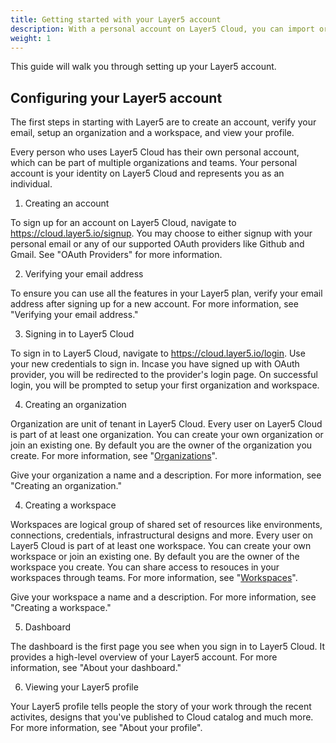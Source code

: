 ```yaml
---
title: Getting started with your Layer5 account
description: With a personal account on Layer5 Cloud, you can import or create infrastructural designs, collaborate with others through workspaces and teams, manage your organizations and more.
weight: 1
---
```


This guide will walk you through setting up your Layer5 account.

## Configuring your Layer5 account

The first steps in starting with Layer5 are to create an account, verify your email, setup an organization and a workspace, and view your profile.

 Every person who uses Layer5 Cloud has their own personal account, which can be part of multiple organizations and teams. Your personal account is your identity on Layer5 Cloud and represents you as an individual.

1. Creating an account

To sign up for an account on Layer5 Cloud, navigate to <https://cloud.layer5.io/signup>.
You may choose to either signup with your personal email or any of our supported OAuth providers like Github and Gmail. See "OAuth Providers" for more information.

2. Verifying your email address

To ensure you can use all the features in your Layer5 plan, verify your email address after signing up for a new account. For more information, see "Verifying your email address."

<!-- considering we would want to use 2FA in future
4. Configuring two-factor authentication

Two-factor authentication, or 2FA, is an extra layer of security used when logging into websites or apps. We strongly urge you to configure 2FA for the safety of your account. For more information, see "About two-factor authentication."

Optionally, after you have configured 2FA, add a passkey to your account to enable a secure, passwordless login. For more information, see "About passkeys" and "Managing your passkeys." -->

3. Signing in to Layer5 Cloud

To sign in to Layer5 Cloud, navigate to <https://cloud.layer5.io/login>. Use your new credentials to sign in. Incase you have signed up with OAuth provider, you will be redirected to the provider's login page.
On successful login, you will be prompted to setup your first organization and workspace.

4. Creating an organization

Organization are unit of tenant in Layer5 Cloud. Every user on Layer5 Cloud is part of at least one organization. You can create your own organization or join an existing one. By default you are the owner of the organization you create. For more information, see "[Organizations](/cloud/identity/organizations/)".

Give your organization a name and a description. For more information, see "Creating an organization."

4. Creating a workspace

Workspaces are logical group of shared set of resources like environments, connections, credentials, infrastructural designs and more. Every user on Layer5 Cloud is part of at least one workspace. You can create your own workspace or join an existing one. By default you are the owner of the workspace you create. You can share access to resouces in your workspaces through teams. For more information, see "[Workspaces](/cloud/workspaces/)".

Give your workspace a name and a description. For more information, see "Creating a workspace."

5. Dashboard

The dashboard is the first page you see when you sign in to Layer5 Cloud. It provides a high-level overview of your Layer5 account. For more information, see "About your dashboard."

6. Viewing your Layer5 profile

Your Layer5 profile tells people the story of your work through the recent activites, designs that you've published to Cloud catalog and much more. For more information, see "About your profile".
